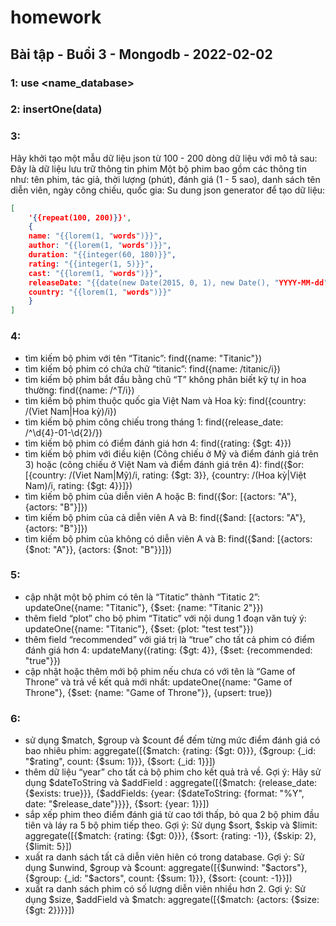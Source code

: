 # homework

## Bài tập - Buổi 3 - Mongodb - 2022-02-02

### 1: use <name_database>

### 2: insertOne(data)

### 3:

Hãy khởi tạo một mẫu dữ liệu json từ 100 - 200 dòng dữ liệu với mô tả
sau:
Đây là dữ liệu lưu trữ thông tin phim
Một bộ phim bao gồm các thông tin như: tên phim, tác giả, thời
lượng (phút), đánh giá (1 - 5 sao), danh sách tên diễn viên, ngày
công chiếu, quốc gia:
Su dung json generator để tạo dữ liệu:

```json
[
    '{{repeat(100, 200)}}',
    {
    name: "{{lorem(1, "words")}}",
    author: "{{lorem(1, "words")}}",
    duration: "{{integer(60, 180)}}",
    rating: "{{integer(1, 5)}}",
    cast: "{{lorem(1, "words")}}",
    releaseDate: "{{date(new Date(2015, 0, 1), new Date(), "YYYY-MM-dd")}}",
    country: "{{lorem(1, "words")}}"
    }
]
```

### 4:

- tìm kiếm bộ phim với tên “Titanic”: find({name: "Titanic"})
- tìm kiếm bộ phim có chứa chữ “titanic”: find({name: /titanic/i})
- tìm kiếm bộ phim bắt đầu bằng chũ “T” không phân biết kỹ tự in hoa thường: find({name: /^T/i})
- tìm kiếm bộ phim thuộc quốc gia Việt Nam và Hoa kỳ: find({country: /(Viet Nam|Hoa kỳ)/i})
- tìm kiếm bộ phim công chiếu trong tháng 1: find({release_date: /^\d{4}-01-\d{2}/})
- tìm kiếm bộ phim có điểm đánh giá hơn 4: find({rating: {$gt: 4}})
- tìm kiếm bộ phim với điều kiện (Công chiếu ở Mỹ và điểm đánh giá trên 3) hoặc (công chiếu ở Việt Nam và điểm đánh giá trên 4): find({$or: [{country: /(Viet Nam|Mỹ)/i, rating: {$gt: 3}}, {country: /(Hoa kỳ|Việt Nam)/i, rating: {$gt: 4}}]})
- tìm kiếm bộ phim của diễn viên A hoặc B: find({$or: [{actors: "A"}, {actors: "B"}]})
- tìm kiếm bộ phim của cả diễn viên A và B: find({$and: [{actors: "A"}, {actors: "B"}]})
- tìm kiếm bộ phim của không có diễn viên A và B: find({$and: [{actors: {$not: "A"}}, {actors: {$not: "B"}}]})

### 5:

- cập nhật một bộ phim có tên là “Titatic” thành “Titatic 2”: updateOne({name: "Titanic"}, {$set: {name: "Titanic 2"}})
- thêm field “plot” cho bộ phim “Titatic” với nội dung 1 đoạn văn tuỳ ý: updateOne({name: "Titanic"}, {$set: {plot: "test test"}})
- thêm field “recommended” với giá trị là “true” cho tất cả phim có điểm đánh giá hơn 4: updateMany({rating: {$gt: 4}}, {$set: {recommended: "true"}})
- cập nhật hoặc thêm mới bộ phim nếu chưa có với tên là “Game of Throne” và trả về kết quả mới nhất: updateOne({name: "Game of Throne"}, {$set: {name: "Game of Throne"}}, {upsert: true})

### 6:

- sử dụng $match, $group và $count để đếm từng mức điểm đánh giá có bao nhiêu phim: aggregate([{$match: {rating: {$gt: 0}}}, {$group: {\_id: "$rating", count: {$sum: 1}}}, {$sort: {\_id: 1}}])
- thêm dữ liệu “year” cho tất cả bộ phim cho kết quả trả về. Gợi ý: Hãy sử dụng $dateToString và $addField : aggregate([{$match: {release_date: {$exists: true}}}, {$addFields: {year: {$dateToString: {format: "%Y", date: "$release_date"}}}}, {$sort: {year: 1}}])
- sắp xếp phim theo điểm đánh giá từ cao tới thấp, bỏ qua 2 bộ phim đầu tiên và láy ra 5 bộ phim tiếp theo. Gợi ý: Sử dụng $sort, $skip và $limit: aggregate([{$match: {rating: {$gt: 0}}}, {$sort: {rating: -1}}, {$skip: 2}, {$limit: 5}])
- xuất ra danh sách tất cả diễn viên hiên có trong database. Gợi ý: Sử dụng $unwind, $group và $count: aggregate([{$unwind: "$actors"}, {$group: {\_id: "$actors", count: {$sum: 1}}}, {$sort: {count: -1}}])
- xuất ra danh sách phim có số lượng diễn viên nhiều hơn 2. Gợi ý: Sử dụng $size, $addField và $match: aggregate([{$match: {actors: {$size: {$gt: 2}}}}])

